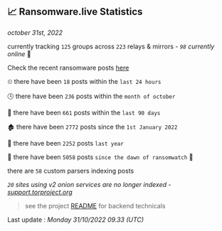 
## 📈 Ransomware.live Statistics
_october 31st, 2022_

currently tracking `125` groups across `223` relays & mirrors - _`98` currently online_ 📡

Check the recent ransomware posts [here](https://www.ransomware.live/#/recentposts)


⏲ there have been `18` posts within the `last 24 hours`

🕓 there have been `236` posts within the `month of october`

📅 there have been `661` posts within the `last 90 days`

🏚 there have been `2772` posts since the `1st January 2022`

🚀 there have been `2252` posts `last year`

🦕 there have been `5058` posts `since the dawn of ransomwatch` 🐣

there are `58` custom parsers indexing posts

_`20` sites using v2 onion services are no longer indexed - [support.torproject.org](https://support.torproject.org/onionservices/v2-deprecation/)_

> see the project [README](https://github.com/jmousqueton/ransomwatch#readme) for backend technicals



Last update : _Monday 31/10/2022 09.33 (UTC)_

